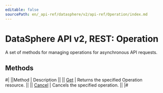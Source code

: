 ```yaml
---
editable: false
sourcePath: en/_api-ref/datasphere/v2/api-ref/Operation/index.md
---
```


# DataSphere API v2, REST: Operation

A set of methods for managing operations for asynchronous API requests.

## Methods

#|
||Method | Description ||
|| [Get](get.md) | Returns the specified Operation resource. ||
|| [Cancel](cancel.md) | Cancels the specified operation. ||
|#